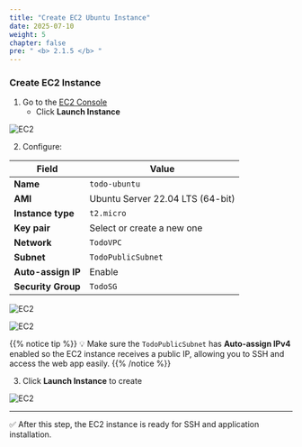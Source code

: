 ```yaml
---
title: "Create EC2 Ubuntu Instance"
date: 2025-07-10
weight: 5
chapter: false
pre: " <b> 2.1.5 </b> "
---
```


### Create EC2 Instance

1. Go to the [EC2 Console](https://console.aws.amazon.com/ec2/v2/home)
   + Click **Launch Instance**

![EC2](/images/2.Prerequiste/019-launch-instance.png)

2. Configure:

| Field              | Value                                 |
|--------------------|---------------------------------------|
| **Name**           | `todo-ubuntu`                         |
| **AMI**            | Ubuntu Server 22.04 LTS (64-bit)      |
| **Instance type**  | `t2.micro`                            |
| **Key pair**       | Select or create a new one            |
| **Network**        | `TodoVPC`                             |
| **Subnet**         | `TodoPublicSubnet`                    |
| **Auto-assign IP** | Enable                                |
| **Security Group** | `TodoSG`                              |

![EC2](/images/2.Prerequiste/020-config-ec2.png)

![EC2](/images/2.Prerequiste/021-config-ec2.png)

{{% notice tip %}}
💡 Make sure the `TodoPublicSubnet` has **Auto-assign IPv4** enabled so the EC2 instance receives a public IP, allowing you to SSH and access the web app easily.
{{% /notice %}}

3. Click **Launch Instance** to create

![EC2](/images/2.Prerequiste/022-config-ec2.png)

---

✅ After this step, the EC2 instance is ready for SSH and application installation.
